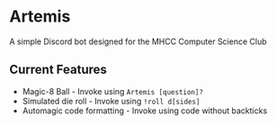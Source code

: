 # Artemis
A simple Discord bot designed for the MHCC Computer Science Club

## Current Features
+ Magic-8 Ball - Invoke using `Artemis [question]?`
+ Simulated die roll - Invoke using `!roll d[sides]`
+ Automagic code formatting - Invoke using code without backticks
